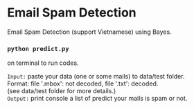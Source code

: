 # Email Spam Detection
 Email Spam Detection (support Vietnamese) using Bayes.

### `python predict.py`
on terminal to run codes.<br />

`Input:` paste your data (one or some mails) to data/test folder. <br />
Format: file '.mbox': not decoded, file '.txt': decoded. <br />
(see data/test folder for more details.)<br />
`Output:` print console a list of predict your mails is spam or not.<br />




